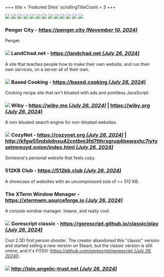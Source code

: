 +++
title               = 'Featured Sites'
scrollingTitleCount = 3
+++

[![](/buttons/gnu.org-emacs.gif)](https://www.gnu.org/software/emacs "Updated July 26, 2024")
[![](/buttons/shmage.xyz.gif)](https://shmage.xyz "Updated July 26, 2024")
[![](/buttons/geti2p.net.gif)](https://geti2p.net "Updated July 26, 2024")
[![](/buttons/keepassxc.org.gif)](https://keepassxc.org "Updated July 26, 2024")
[![](/buttons/librewolf.net.gif)](https://librewolf.net "Updated July 26, 2024")
[![](/buttons/torproject.org.gif)](https://torproject.org "Updated July 26, 2024")
[![](/buttons/gnu.org.gif)](https://gnu.org "Updated July 26, 2024")
[![](/buttons/kde.org.gif)](https://kde.org "Updated July 26, 2024")
[![](/buttons/ublockorigin.com.gif)](https://ublockorigin.com "Updated July 26, 2024")
[![](/buttons/debian.org.gif)](https://debian.org "Updated July 26, 2024")
[![](/buttons/nergen.net.gif)](https://nergen.net "Updated July 26, 2024")
[![](/buttons/getimiskon.xyz.gif)](https://getimiskon.xyz "Updated July 26, 2024")
[![](/buttons/voidlinux.org.gif)](https://voidlinux.org/ "Updated October 30, 2024")

### Penger City - [https://penger.city *(November 10, 2024)*](https://penger.city)

Penger.

### [![](/buttons/landchad.net.gif)](https://landchad.net) LandChad.net - [https://landchad.net *(July 26, 2024)*](https://landchad.net)

A site that teaches people how to make their own website, and run their own
services, on a server all of their own.

### [![](/buttons/based.cooking.gif)](https://based.cooking) Based Cooking - [https://based.cooking *(July 26, 2024)*](https://based.cooking)

Cooking recipe site that isn't bloated with ads and pointless JavaScript.

### [![](/buttons/wiby.me.gif)](https://wiby.me) Wiby - [https://wiby.me *(July 26, 2024)*](https://wiby.me) | [https://wiby.org *(July 26, 2024)*](https://wiby.org)

A non-bloated search engine for non-bloated websites.

### [![](/buttons/cozynet.org.gif)](https://cozynet.org) CozyNet - [https://cozynet.org *(July 26, 2024)*](https://cozynet.org) | [http://kfgw55ndxkdnxu42cntbm3fd7tthrxgruq4bewaxhc7iytysetmreuyd.onion/index.html *(July 26, 2024)*](http://kfgw55ndxkdnxu42cntbm3fd7tthrxgruq4bewaxhc7iytysetmreuyd.onion/index.html)

Someone's personal website that feels cozy.

### 512KB Club - [https://512kb.club *(July 26, 2024)*](https://512kb.club)

A showcase of websites with an uncompressed size of <= 512 KB.

### The XTerm Window Manager - [https://xtermwm.sourceforge.io *(July 26, 2024)*](https://xtermwm.sourceforge.io)

A console window manager. Insane, and really cool.

### [![](/buttons/gorescript.github.io.gif)](https://gorescript.github.io/classic/play) Gorescript classic - [https://gorescript.github.io/classic/play *(July 26, 2024)*](https://gorescript.github.io/classic/play)

Cool 2.5D first person shooter. The creator abandoned this "classic" version and
started selling a new version on Steam, but the classic version is still online,
and it's FOSS!
([https://github.com/gorescript/gorescript *(July 26, 2024)*](https://github.com/gorescript/gorescript)).

### [![](/buttons/lain.angelic-trust.net.gif)](https://lain.angelic-trust.net) [http://lain.angelic-trust.net *(July 26, 2024)*](https://lain.angelic-trust.net)
